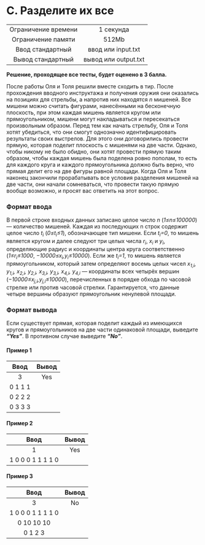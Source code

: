 # C. Разделите их все
|  |  |
| :---: | :---: |
| Ограничение времени |	1 секунда |
| Ограничение памяти	| 512Mb |
| Ввод	стандартный | ввод или input.txt |
| Вывод	стандартный | вывод или output.txt |

**Решение, проходящее все тесты, будет оценено в 3 балла.**

После работы Оля и Толя решили вместе сходить в тир. После прохождения вводного инструктажа и получения оружия они оказались на позициях для стрельбы, а напротив них находятся *n* мишеней. Все мишени можно считать фигурами, нанесёнными на бесконечную плоскость, при этом каждая мишень является кругом или прямоугольником, мишени могут накладываться и пересекаться произвольным образом.
Перед тем как начать стрельбу, Оля и Толя хотят убедиться, что они смогут однозначно идентифицировать результаты своих выстрелов. Для этого они договорились провести прямую, которая поделит плоскость с мишенями на две части. Однако, чтобы никому не было обидно, они хотят провести прямую таким образом, чтобы каждая мишень была поделена ровно пополам, то есть для каждого круга и каждого прямоугольника должно быть верно, что прямая делит его на две фигуры равной площади.
Когда Оля и Толя наконец закончили прорабатывать все условия разделения мишеней на две части, они начали сомневаться, что провести такую прямую вообще возможно, и просят вас ответить на этот вопрос.

### Формат ввода
В первой строке входных данных записано целое число *n* (*1≤n≤100000*) — количество мишеней. Каждая из последующих n строк содержит целое число *t<sub>i</sub>* (*0≤t<sub>i</sub>≤1*), обозначающее тип мишени. Если *t<sub>i</sub>=0*, то мишень является кругом и далее следуют три целых числа *r<sub>i</sub>*, *x<sub>i</sub>* и *y<sub>i</sub>*, определяющие радиус и координаты центра круга соответственно (*1≤r<sub>i</sub>≤1000*, *−10000≤x<sub>i</sub>,y<sub>i</sub>≤10000*). Если же *t<sub>i</sub>=1*, то мишень является прямоугольником, который затем определяют восемь целых чисел *x<sub>1,i</sub>, y<sub>1,i</sub>, x<sub>2,i</sub>, y<sub>2,i</sub>, x<sub>3,i</sub>, y<sub>3,i</sub>, x<sub>4,i</sub>, y<sub>4,i</sub>* — координаты всех четырёх вершин (*−10000≤x<sub>j,i</sub>,y<sub>j,i</sub>≤10000*), перечисленных в порядке обхода по часовой стрелке или против часовой стрелки. Гарантируется, что данные четыре вершины образуют прямоугольник ненулевой площади.

### Формат вывода
Если существует прямая, которая поделит каждый из имеющихся кругов и прямоугольников на две части одинаковой площади, выведите ***“Yes”***. В противном случае выведите ***“No”***.

#### Пример 1
| Ввод | Вывод |
| :---: | :---: |
| 3 | Yes |
| 0 1 1 1 |  |
| 0 2 2 2 |  |
| 0 3 3 3 |  |

#### Пример 2
| Ввод | Вывод |
| :---: | :---: |
| 1 | Yes |
| 1 0 0 0 1 1 1 1 0 |  |

#### Пример 3
| Ввод | Вывод |
| :---: | :---: |
| 3 | No |
| 1 0 0 0 1 1 1 1 0 |
| 0 10 10 10 |
| 0 1 2 3 |
